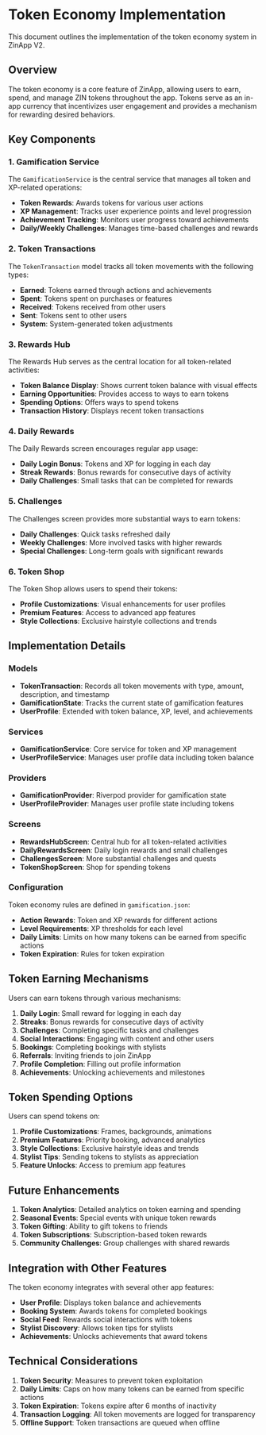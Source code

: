 # Token Economy Implementation

This document outlines the implementation of the token economy system in ZinApp V2.

## Overview

The token economy is a core feature of ZinApp, allowing users to earn, spend, and manage ZIN tokens throughout the app. Tokens serve as an in-app currency that incentivizes user engagement and provides a mechanism for rewarding desired behaviors.

## Key Components

### 1. Gamification Service

The `GamificationService` is the central service that manages all token and XP-related operations:

- **Token Rewards**: Awards tokens for various user actions
- **XP Management**: Tracks user experience points and level progression
- **Achievement Tracking**: Monitors user progress toward achievements
- **Daily/Weekly Challenges**: Manages time-based challenges and rewards

### 2. Token Transactions

The `TokenTransaction` model tracks all token movements with the following types:
- **Earned**: Tokens earned through actions and achievements
- **Spent**: Tokens spent on purchases or features
- **Received**: Tokens received from other users
- **Sent**: Tokens sent to other users
- **System**: System-generated token adjustments

### 3. Rewards Hub

The Rewards Hub serves as the central location for all token-related activities:
- **Token Balance Display**: Shows current token balance with visual effects
- **Earning Opportunities**: Provides access to ways to earn tokens
- **Spending Options**: Offers ways to spend tokens
- **Transaction History**: Displays recent token transactions

### 4. Daily Rewards

The Daily Rewards screen encourages regular app usage:
- **Daily Login Bonus**: Tokens and XP for logging in each day
- **Streak Rewards**: Bonus rewards for consecutive days of activity
- **Daily Challenges**: Small tasks that can be completed for rewards

### 5. Challenges

The Challenges screen provides more substantial ways to earn tokens:
- **Daily Challenges**: Quick tasks refreshed daily
- **Weekly Challenges**: More involved tasks with higher rewards
- **Special Challenges**: Long-term goals with significant rewards

### 6. Token Shop

The Token Shop allows users to spend their tokens:
- **Profile Customizations**: Visual enhancements for user profiles
- **Premium Features**: Access to advanced app features
- **Style Collections**: Exclusive hairstyle collections and trends

## Implementation Details

### Models

- **TokenTransaction**: Records all token movements with type, amount, description, and timestamp
- **GamificationState**: Tracks the current state of gamification features
- **UserProfile**: Extended with token balance, XP, level, and achievements

### Services

- **GamificationService**: Core service for token and XP management
- **UserProfileService**: Manages user profile data including token balance

### Providers

- **GamificationProvider**: Riverpod provider for gamification state
- **UserProfileProvider**: Manages user profile state including tokens

### Screens

- **RewardsHubScreen**: Central hub for all token-related activities
- **DailyRewardsScreen**: Daily login rewards and small challenges
- **ChallengesScreen**: More substantial challenges and quests
- **TokenShopScreen**: Shop for spending tokens

### Configuration

Token economy rules are defined in `gamification.json`:
- **Action Rewards**: Token and XP rewards for different actions
- **Level Requirements**: XP thresholds for each level
- **Daily Limits**: Limits on how many tokens can be earned from specific actions
- **Token Expiration**: Rules for token expiration

## Token Earning Mechanisms

Users can earn tokens through various mechanisms:

1. **Daily Login**: Small reward for logging in each day
2. **Streaks**: Bonus rewards for consecutive days of activity
3. **Challenges**: Completing specific tasks and challenges
4. **Social Interactions**: Engaging with content and other users
5. **Bookings**: Completing bookings with stylists
6. **Referrals**: Inviting friends to join ZinApp
7. **Profile Completion**: Filling out profile information
8. **Achievements**: Unlocking achievements and milestones

## Token Spending Options

Users can spend tokens on:

1. **Profile Customizations**: Frames, backgrounds, animations
2. **Premium Features**: Priority booking, advanced analytics
3. **Style Collections**: Exclusive hairstyle ideas and trends
4. **Stylist Tips**: Sending tokens to stylists as appreciation
5. **Feature Unlocks**: Access to premium app features

## Future Enhancements

1. **Token Analytics**: Detailed analytics on token earning and spending
2. **Seasonal Events**: Special events with unique token rewards
3. **Token Gifting**: Ability to gift tokens to friends
4. **Token Subscriptions**: Subscription-based token rewards
5. **Community Challenges**: Group challenges with shared rewards

## Integration with Other Features

The token economy integrates with several other app features:

- **User Profile**: Displays token balance and achievements
- **Booking System**: Awards tokens for completed bookings
- **Social Feed**: Rewards social interactions with tokens
- **Stylist Discovery**: Allows token tips for stylists
- **Achievements**: Unlocks achievements that award tokens

## Technical Considerations

1. **Token Security**: Measures to prevent token exploitation
2. **Daily Limits**: Caps on how many tokens can be earned from specific actions
3. **Token Expiration**: Tokens expire after 6 months of inactivity
4. **Transaction Logging**: All token movements are logged for transparency
5. **Offline Support**: Token transactions are queued when offline

